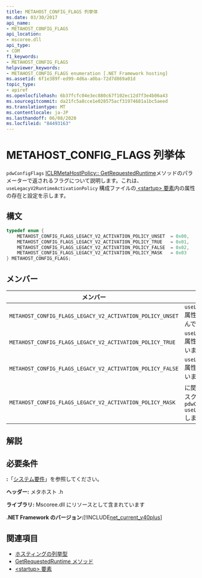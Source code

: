 ```yaml
---
title: METAHOST_CONFIG_FLAGS 列挙体
ms.date: 03/30/2017
api_name:
- METAHOST_CONFIG_FLAGS
api_location:
- mscoree.dll
api_type:
- COM
f1_keywords:
- METAHOST_CONFIG_FLAGS
helpviewer_keywords:
- METAHOST_CONFIG_FLAGS enumeration [.NET Framework hosting]
ms.assetid: 6f1e389f-ed99-4d6a-a0ba-72d7d869a01d
topic_type:
- apiref
ms.openlocfilehash: 6b37fcfc04e3ec880c67f102ec12d7f3e4b06a43
ms.sourcegitcommit: da21fc5a8cce1e028575acf31974681a1bc5aeed
ms.translationtype: MT
ms.contentlocale: ja-JP
ms.lasthandoff: 06/08/2020
ms.locfileid: "84493163"
---
```

# <a name="metahost_config_flags-enumeration"></a>METAHOST_CONFIG_FLAGS 列挙体
`pdwConfigFlags` [ICLRMetaHostPolicy:: GetRequestedRuntime](iclrmetahostpolicy-getrequestedruntime-method.md)メソッドのパラメーターで返されるフラグについて説明します。これは、 `useLegacyV2RuntimeActivationPolicy` 構成ファイルの[ \<startup> 要素](../../configure-apps/file-schema/startup/startup-element.md)内の属性の存在と設定を示します。  
  
## <a name="syntax"></a>構文  
  
```cpp  
typedef enum {  
    METAHOST_CONFIG_FLAGS_LEGACY_V2_ACTIVATION_POLICY_UNSET  = 0x00,  
    METAHOST_CONFIG_FLAGS_LEGACY_V2_ACTIVATION_POLICY_TRUE   = 0x01,  
    METAHOST_CONFIG_FLAGS_LEGACY_V2_ACTIVATION_POLICY_FALSE  = 0x02,  
    METAHOST_CONFIG_FLAGS_LEGACY_V2_ACTIVATION_POLICY_MASK   = 0x03  
} METAHOST_CONFIG_FLAGS;  
```  
  
## <a name="members"></a>メンバー  
  
|メンバー|説明|  
|------------|-----------------|  
|`METAHOST_CONFIG_FLAGS_LEGACY_V2_ACTIVATION_POLICY_UNSET`|`useLegacyV2RuntimeActivationPolicy`属性が[ \<startup> 要素](../../configure-apps/file-schema/startup/startup-element.md)内に存在しませんでした。|  
|`METAHOST_CONFIG_FLAGS_LEGACY_V2_ACTIVATION_POLICY_TRUE`|`useLegacyV2RuntimeActivationPolicy`属性が存在し、がに設定されて `true` います。|  
|`METAHOST_CONFIG_FLAGS_LEGACY_V2_ACTIVATION_POLICY_FALSE`|`useLegacyV2RuntimeActivationPolicy`属性が存在し、がに設定されて `false` います。|  
|`METAHOST_CONFIG_FLAGS_LEGACY_V2_ACTIVATION_POLICY_MASK`|に関連する値を取得するには、このマスクをで返される値に適用 `pdwConfigFlags` `useLegacyV2RuntimeActivationPolicy` します。|  
  
## <a name="remarks"></a>解説  
  
## <a name="requirements"></a>必要条件  
 **:**「[システム要件](../../get-started/system-requirements.md)」を参照してください。  
  
 **ヘッダー:** メタホスト .h  
  
 **ライブラリ:** Mscoree.dll にリソースとして含まれています  
  
 **.NET Framework のバージョン:**[!INCLUDE[net_current_v40plus](../../../../includes/net-current-v40plus-md.md)]  
  
## <a name="see-also"></a>関連項目

- [ホスティングの列挙型](hosting-enumerations.md)
- [GetRequestedRuntime メソッド](iclrmetahostpolicy-getrequestedruntime-method.md)
- [\<startup> 要素](../../configure-apps/file-schema/startup/startup-element.md)
